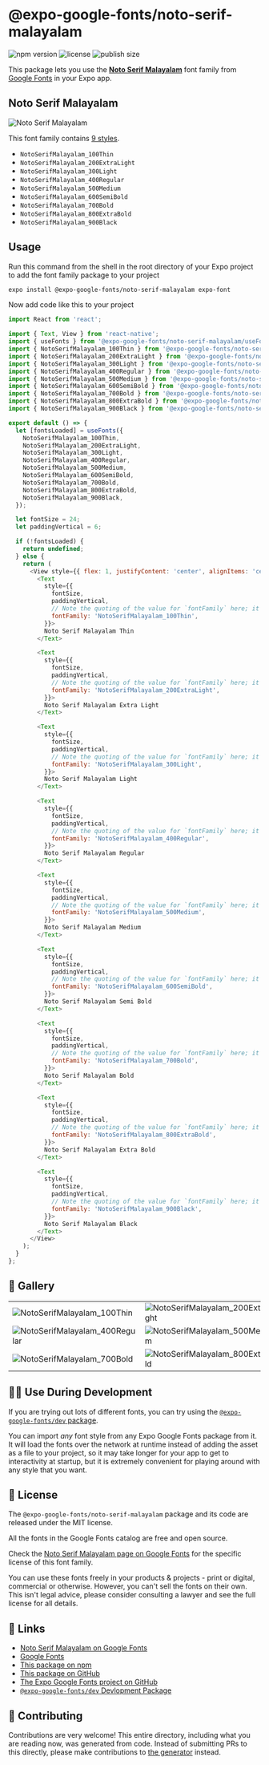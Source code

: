 # @expo-google-fonts/noto-serif-malayalam

![npm version](https://flat.badgen.net/npm/v/@expo-google-fonts/noto-serif-malayalam)
![license](https://flat.badgen.net/github/license/expo/google-fonts)
![publish size](https://flat.badgen.net/packagephobia/install/@expo-google-fonts/noto-serif-malayalam)

This package lets you use the [**Noto Serif Malayalam**](https://fonts.google.com/specimen/Noto+Serif+Malayalam) font family from [Google Fonts](https://fonts.google.com/) in your Expo app.

## Noto Serif Malayalam

![Noto Serif Malayalam](./font-family.png)

This font family contains [9 styles](#-gallery).

- `NotoSerifMalayalam_100Thin`
- `NotoSerifMalayalam_200ExtraLight`
- `NotoSerifMalayalam_300Light`
- `NotoSerifMalayalam_400Regular`
- `NotoSerifMalayalam_500Medium`
- `NotoSerifMalayalam_600SemiBold`
- `NotoSerifMalayalam_700Bold`
- `NotoSerifMalayalam_800ExtraBold`
- `NotoSerifMalayalam_900Black`

## Usage

Run this command from the shell in the root directory of your Expo project to add the font family package to your project
```sh
expo install @expo-google-fonts/noto-serif-malayalam expo-font
```

Now add code like this to your project
```js
import React from 'react';

import { Text, View } from 'react-native';
import { useFonts } from '@expo-google-fonts/noto-serif-malayalam/useFonts';
import { NotoSerifMalayalam_100Thin } from '@expo-google-fonts/noto-serif-malayalam/100Thin';
import { NotoSerifMalayalam_200ExtraLight } from '@expo-google-fonts/noto-serif-malayalam/200ExtraLight';
import { NotoSerifMalayalam_300Light } from '@expo-google-fonts/noto-serif-malayalam/300Light';
import { NotoSerifMalayalam_400Regular } from '@expo-google-fonts/noto-serif-malayalam/400Regular';
import { NotoSerifMalayalam_500Medium } from '@expo-google-fonts/noto-serif-malayalam/500Medium';
import { NotoSerifMalayalam_600SemiBold } from '@expo-google-fonts/noto-serif-malayalam/600SemiBold';
import { NotoSerifMalayalam_700Bold } from '@expo-google-fonts/noto-serif-malayalam/700Bold';
import { NotoSerifMalayalam_800ExtraBold } from '@expo-google-fonts/noto-serif-malayalam/800ExtraBold';
import { NotoSerifMalayalam_900Black } from '@expo-google-fonts/noto-serif-malayalam/900Black';

export default () => {
  let [fontsLoaded] = useFonts({
    NotoSerifMalayalam_100Thin,
    NotoSerifMalayalam_200ExtraLight,
    NotoSerifMalayalam_300Light,
    NotoSerifMalayalam_400Regular,
    NotoSerifMalayalam_500Medium,
    NotoSerifMalayalam_600SemiBold,
    NotoSerifMalayalam_700Bold,
    NotoSerifMalayalam_800ExtraBold,
    NotoSerifMalayalam_900Black,
  });

  let fontSize = 24;
  let paddingVertical = 6;

  if (!fontsLoaded) {
    return undefined;
  } else {
    return (
      <View style={{ flex: 1, justifyContent: 'center', alignItems: 'center' }}>
        <Text
          style={{
            fontSize,
            paddingVertical,
            // Note the quoting of the value for `fontFamily` here; it expects a string!
            fontFamily: 'NotoSerifMalayalam_100Thin',
          }}>
          Noto Serif Malayalam Thin
        </Text>

        <Text
          style={{
            fontSize,
            paddingVertical,
            // Note the quoting of the value for `fontFamily` here; it expects a string!
            fontFamily: 'NotoSerifMalayalam_200ExtraLight',
          }}>
          Noto Serif Malayalam Extra Light
        </Text>

        <Text
          style={{
            fontSize,
            paddingVertical,
            // Note the quoting of the value for `fontFamily` here; it expects a string!
            fontFamily: 'NotoSerifMalayalam_300Light',
          }}>
          Noto Serif Malayalam Light
        </Text>

        <Text
          style={{
            fontSize,
            paddingVertical,
            // Note the quoting of the value for `fontFamily` here; it expects a string!
            fontFamily: 'NotoSerifMalayalam_400Regular',
          }}>
          Noto Serif Malayalam Regular
        </Text>

        <Text
          style={{
            fontSize,
            paddingVertical,
            // Note the quoting of the value for `fontFamily` here; it expects a string!
            fontFamily: 'NotoSerifMalayalam_500Medium',
          }}>
          Noto Serif Malayalam Medium
        </Text>

        <Text
          style={{
            fontSize,
            paddingVertical,
            // Note the quoting of the value for `fontFamily` here; it expects a string!
            fontFamily: 'NotoSerifMalayalam_600SemiBold',
          }}>
          Noto Serif Malayalam Semi Bold
        </Text>

        <Text
          style={{
            fontSize,
            paddingVertical,
            // Note the quoting of the value for `fontFamily` here; it expects a string!
            fontFamily: 'NotoSerifMalayalam_700Bold',
          }}>
          Noto Serif Malayalam Bold
        </Text>

        <Text
          style={{
            fontSize,
            paddingVertical,
            // Note the quoting of the value for `fontFamily` here; it expects a string!
            fontFamily: 'NotoSerifMalayalam_800ExtraBold',
          }}>
          Noto Serif Malayalam Extra Bold
        </Text>

        <Text
          style={{
            fontSize,
            paddingVertical,
            // Note the quoting of the value for `fontFamily` here; it expects a string!
            fontFamily: 'NotoSerifMalayalam_900Black',
          }}>
          Noto Serif Malayalam Black
        </Text>
      </View>
    );
  }
};

```

## 🔡 Gallery


||||
|-|-|-|
|![NotoSerifMalayalam_100Thin](.//100Thin/NotoSerifMalayalam_100Thin.ttf.png)|![NotoSerifMalayalam_200ExtraLight](.//200ExtraLight/NotoSerifMalayalam_200ExtraLight.ttf.png)|![NotoSerifMalayalam_300Light](.//300Light/NotoSerifMalayalam_300Light.ttf.png)||
|![NotoSerifMalayalam_400Regular](.//400Regular/NotoSerifMalayalam_400Regular.ttf.png)|![NotoSerifMalayalam_500Medium](.//500Medium/NotoSerifMalayalam_500Medium.ttf.png)|![NotoSerifMalayalam_600SemiBold](.//600SemiBold/NotoSerifMalayalam_600SemiBold.ttf.png)||
|![NotoSerifMalayalam_700Bold](.//700Bold/NotoSerifMalayalam_700Bold.ttf.png)|![NotoSerifMalayalam_800ExtraBold](.//800ExtraBold/NotoSerifMalayalam_800ExtraBold.ttf.png)|![NotoSerifMalayalam_900Black](.//900Black/NotoSerifMalayalam_900Black.ttf.png)||


## 👩‍💻 Use During Development

If you are trying out lots of different fonts, you can try using the [`@expo-google-fonts/dev` package](https://github.com/freeboub/google-fonts/tree/master/font-packages/dev#readme).

You can import *any* font style from any Expo Google Fonts package from it. It will load the fonts
over the network at runtime instead of adding the asset as a file to your project, so it may take longer
for your app to get to interactivity at startup, but it is extremely convenient
for playing around with any style that you want.

## 📖 License

The `@expo-google-fonts/noto-serif-malayalam` package and its code are released under the MIT license.

All the fonts in the Google Fonts catalog are free and open source.

Check the [Noto Serif Malayalam page on Google Fonts](https://fonts.google.com/specimen/Noto+Serif+Malayalam) for the specific license of this font family.

You can use these fonts freely in your products & projects - print or digital, commercial or otherwise. However, you can't sell the fonts on their own. This isn't legal advice, please consider consulting a lawyer and see the full license for all details.

## 🔗 Links

- [Noto Serif Malayalam on Google Fonts](https://fonts.google.com/specimen/Noto+Serif+Malayalam)
- [Google Fonts](https://fonts.google.com/)
- [This package on npm](https://www.npmjs.com/package/@expo-google-fonts/noto-serif-malayalam)
- [This package on GitHub](https://github.com/freeboub/google-fonts/tree/master/font-packages/noto-serif-malayalam)
- [The Expo Google Fonts project on GitHub](https://github.com/freeboub/google-fonts)
- [`@expo-google-fonts/dev` Devlopment Package](https://github.com/freeboub/google-fonts/tree/master/font-packages/dev)

## 🤝 Contributing

Contributions are very welcome! This entire directory, including what you are reading now, was generated from code. Instead of submitting PRs to this directly, please make contributions to [the generator](https://github.com/freeboub/google-fonts/tree/master/packages/generator) instead.
